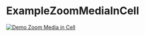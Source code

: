 # ExampleZoomMediaInCell
[![Demo Zoom Media in Cell](https://media.giphy.com/media/VEWLDdxNgM3KQyVacM/giphy.gif)](https://www.youtube.com/watch?v=BujBWlJVpT4)
